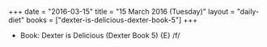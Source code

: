 +++
date = "2016-03-15"
title = "15 March 2016 (Tuesday)"
layout = "daily-diet"
books = ["dexter-is-delicious-dexter-book-5"]
+++


* Book: Dexter is Delicious (Dexter Book 5) {E} /f/
